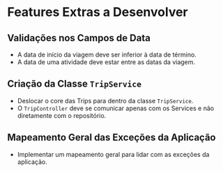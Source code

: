 # Features Extras a Desenvolver

## Validações nos Campos de Data

- A data de início da viagem deve ser inferior à data de término.
- A data de uma atividade deve estar entre as datas da viagem.

## Criação da Classe `TripService`

- Deslocar o core das Trips para dentro da classe `TripService`.
- O `TripController` deve se comunicar apenas com os Services e não diretamente com o repositório.

## Mapeamento Geral das Exceções da Aplicação

- Implementar um mapeamento geral para lidar com as exceções da aplicação.
